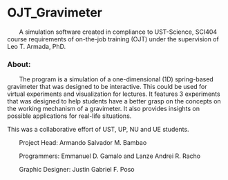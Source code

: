 # OJT_Gravimeter  

&nbsp;&nbsp;&nbsp;&nbsp;&nbsp;&nbsp; A simulation software created in compliance to UST-Science, SCI404 course requirements of on-the-job training (OJT) under the supervision of Leo T. Armada, PhD.  

### About:  

&nbsp;&nbsp;&nbsp;&nbsp;&nbsp;&nbsp; The program is a simulation of a one-dimensional (1D) spring-based gravimeter that was designed to be interactive. This could be used for virtual experiments and visualization for lectures. It features 3 experiments that was designed to help students have a better grasp on the concepts on the working mechanism of a gravimeter. It also provides insights on possible applications for real-life situations.

This was a collaborative effort of UST, UP, NU and UE students.  

&nbsp;&nbsp;&nbsp;&nbsp;&nbsp;&nbsp; Project Head: Armando Salvador M. Bambao

&nbsp;&nbsp;&nbsp;&nbsp;&nbsp;&nbsp; Programmers: Emmanuel D. Gamalo and Lanze Andrei R. Racho

&nbsp;&nbsp;&nbsp;&nbsp;&nbsp;&nbsp; Graphic Designer: Justin Gabriel F. Poso
